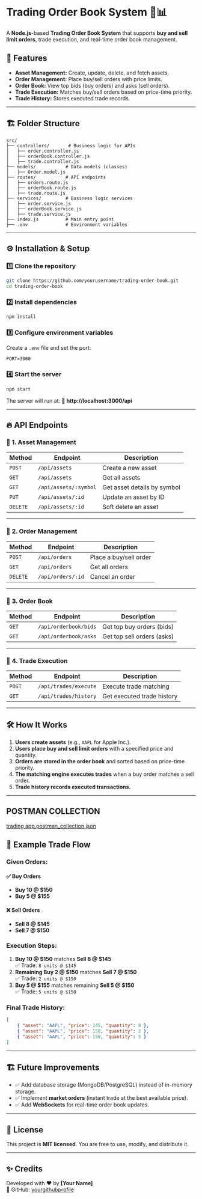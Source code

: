 # Trading Order Book System 🏦📊

A **Node.js**-based **Trading Order Book System** that supports **buy and sell limit orders**, trade execution, and real-time order book management.

## 🚀 Features

- **Asset Management:** Create, update, delete, and fetch assets.
- **Order Management:** Place buy/sell orders with price limits.
- **Order Book:** View top bids (buy orders) and asks (sell orders).
- **Trade Execution:** Matches buy/sell orders based on price-time priority.
- **Trade History:** Stores executed trade records.

---

## 🏗️ Folder Structure

```
src/
├── controllers/       # Business logic for APIs
│   ├── order.controller.js
│   ├── orderBook.controller.js
│   ├── trade.controller.js
├── models/           # Data models (classes)
│   ├── Order.model.js
├── routes/           # API endpoints
│   ├── orders.route.js
│   ├── orderBook.route.js
│   ├── trade.route.js
├── services/         # Business logic services
│   ├── order.service.js
│   ├── orderBook.service.js
│   ├── trade.service.js
├── index.js          # Main entry point
├── .env              # Environment variables
```

---

## ⚙️ Installation & Setup

### 1️⃣ Clone the repository

```sh
git clone https://github.com/yourusername/trading-order-book.git
cd trading-order-book
```

### 2️⃣ Install dependencies

```sh
npm install
```

### 3️⃣ Configure environment variables

Create a `.env` file and set the port:

```
PORT=3000
```

### 4️⃣ Start the server

```sh
npm start
```

The server will run at:
🔗 **http://localhost:3000/api**

---

## 🔥 API Endpoints

### 📌 **1. Asset Management**

| Method | Endpoint               | Description                 |
|--------|------------------------|-----------------------------|
| `POST` | `/api/assets`          | Create a new asset          |
| `GET`  | `/api/assets`          | Get all assets              |
| `GET`  | `/api/assets/:symbol`  | Get asset details by symbol |
| `PUT`  | `/api/assets/:id`      | Update an asset by ID       |
| `DELETE` | `/api/assets/:id`    | Soft delete an asset        |

---

### 📌 **2. Order Management**

| Method | Endpoint           | Description             |
|--------|--------------------|-------------------------|
| `POST` | `/api/orders`      | Place a buy/sell order  |
| `GET`  | `/api/orders`      | Get all orders          |
| `DELETE` | `/api/orders/:id` | Cancel an order         |

---

### 📌 **3. Order Book**

| Method | Endpoint             | Description                  |
|--------|----------------------|------------------------------|
| `GET`  | `/api/orderbook/bids` | Get top buy orders (bids)   |
| `GET`  | `/api/orderbook/asks` | Get top sell orders (asks)  |

---

### 📌 **4. Trade Execution**

| Method | Endpoint             | Description                 |
|--------|----------------------|-----------------------------|
| `POST` | `/api/trades/execute` | Execute trade matching      |
| `GET`  | `/api/trades/history` | Get executed trade history  |

---

## 🛠️ How It Works

1. **Users create assets** (e.g., `AAPL` for Apple Inc.).
2. **Users place buy and sell limit orders** with a specified price and quantity.
3. **Orders are stored in the order book** and sorted based on price-time priority.
4. **The matching engine executes trades** when a buy order matches a sell order.
5. **Trade history records executed transactions.**

---

## POSTMAN COLLECTION
[trading app.postman_collection.json](https://github.com/user-attachments/files/19174387/trading.app.postman_collection.json)


## 📌 Example Trade Flow

### **Given Orders:**
#### ✅ Buy Orders
- **Buy 10 @ $150**
- **Buy 5 @ $155**

#### ❌ Sell Orders
- **Sell 8 @ $145**
- **Sell 7 @ $150**

### **Execution Steps:**
1. **Buy 10 @ $150** matches **Sell 8 @ $145**  
   ✅ Trade: `8 units @ $145`
2. **Remaining Buy 2 @ $150** matches **Sell 7 @ $150**  
   ✅ Trade: `2 units @ $150`
3. **Buy 5 @ $155** matches remaining **Sell 5 @ $150**  
   ✅ Trade: `5 units @ $150`

### **Final Trade History:**
```json
[
    { "asset": "AAPL", "price": 145, "quantity": 8 },
    { "asset": "AAPL", "price": 150, "quantity": 2 },
    { "asset": "AAPL", "price": 150, "quantity": 5 }
]
```

---

## 🏗️ Future Improvements

- ✅ Add database storage (MongoDB/PostgreSQL) instead of in-memory storage.
- ✅ Implement **market orders** (instant trade at the best available price).
- ✅ Add **WebSockets** for real-time order book updates.

---

## 📜 License

This project is **MIT licensed**. You are free to use, modify, and distribute it.

---

## ✨ Credits

Developed with ❤️ by **[Your Name]**  
🔗 GitHub: [yourgithubprofile](https://github.com/yourusername)

